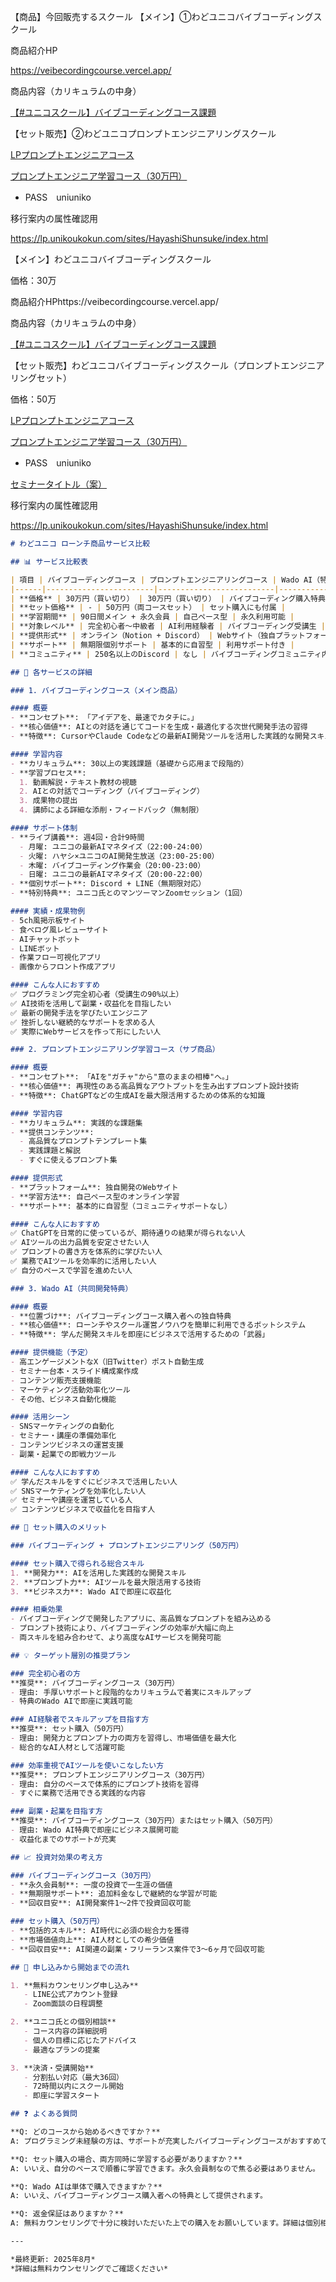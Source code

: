 【商品】今回販売するスクール
【メイン】①わどユニコバイブコーディングスクール

商品紹介HP

https://veibecordingcourse.vercel.app/

商品内容（カリキュラムの中身）

[【#ユニコスクール】バイブコーディングコース課題](https://www.notion.so/1dea6ea30d5d80e5aadbc65e38a858c6?pvs=21) 

【セット販売】②わどユニコプロンプトエンジニアリングスクール

[LPプロンプトエンジニアコース](https://www.notion.so/LP-24abfd01e99180e6ab75d98ea8b8563d?pvs=21)

[プロンプトエンジニア学習コース（30万円）](https://prompt-engineer.uniko-school.com/)

- PASS　uniuniko

移行案内の属性確認用

https://lp.unikoukokun.com/sites/HayashiShunsuke/index.html

【メイン】わどユニコバイブコーディングスクール

価格：30万

商品紹介HPhttps://veibecordingcourse.vercel.app/

商品内容（カリキュラムの中身）

[【#ユニコスクール】バイブコーディングコース課題](https://www.notion.so/1dea6ea30d5d80e5aadbc65e38a858c6?pvs=21) 

【セット販売】わどユニコバイブコーディングスクール（プロンプトエンジニアリングセット）

価格：50万

[LPプロンプトエンジニアコース](https://www.notion.so/LP-24abfd01e99180e6ab75d98ea8b8563d?pvs=21)

[プロンプトエンジニア学習コース（30万円）](https://prompt-engineer.uniko-school.com/)

- PASS　uniuniko

[セミナータイトル（案）](https://www.notion.so/24cbfd01e99180ec84c9f42c7acaa409?pvs=21)

移行案内の属性確認用

https://lp.unikoukokun.com/sites/HayashiShunsuke/index.html

```markdown
# わどユニコ ローンチ商品サービス比較

## 📊 サービス比較表

| 項目 | バイブコーディングコース | プロンプトエンジニアリングコース | Wado AI（特典） |
|------|------------------------|--------------------------|--------------|
| **価格** | 30万円（買い切り） | 30万円（買い切り） | バイブコーディング購入特典として無料 |
| **セット価格** | - | 50万円（両コースセット） | セット購入にも付属 |
| **学習期間** | 90日間メイン + 永久会員 | 自己ペース型 | 永久利用可能 |
| **対象レベル** | 完全初心者〜中級者 | AI利用経験者 | バイブコーディング受講生 |
| **提供形式** | オンライン（Notion + Discord） | Webサイト（独自プラットフォーム） | ボットシステム |
| **サポート** | 無期限個別サポート | 基本的に自習型 | 利用サポート付き |
| **コミュニティ** | 250名以上のDiscord | なし | バイブコーディングコミュニティ内 |

## 🎯 各サービスの詳細

### 1. バイブコーディングコース（メイン商品）

#### 概要
- **コンセプト**: 「アイデアを、最速でカタチに。」
- **核心価値**: AIとの対話を通じてコードを生成・最適化する次世代開発手法の習得
- **特徴**: CursorやClaude Codeなどの最新AI開発ツールを活用した実践的な開発スキル

#### 学習内容
- **カリキュラム**: 30以上の実践課題（基礎から応用まで段階的）
- **学習プロセス**:
  1. 動画解説・テキスト教材の視聴
  2. AIとの対話でコーディング（バイブコーディング）
  3. 成果物の提出
  4. 講師による詳細な添削・フィードバック（無制限）

#### サポート体制
- **ライブ講義**: 週4回・合計9時間
  - 月曜: ユニコの最新AIマネタイズ（22:00-24:00）
  - 火曜: ハヤシ×ユニコのAI開発生放送（23:00-25:00）
  - 木曜: バイブコーディング作業会（20:00-23:00）
  - 日曜: ユニコの最新AIマネタイズ（20:00-22:00）
- **個別サポート**: Discord + LINE（無期限対応）
- **特別特典**: ユニコ氏とのマンツーマンZoomセッション（1回）

#### 実績・成果物例
- 5ch風掲示板サイト
- 食べログ風レビューサイト
- AIチャットボット
- LINEボット
- 作業フロー可視化アプリ
- 画像からフロント作成アプリ

#### こんな人におすすめ
✅ プログラミング完全初心者（受講生の90%以上）
✅ AI技術を活用して副業・収益化を目指したい
✅ 最新の開発手法を学びたいエンジニア
✅ 挫折しない継続的なサポートを求める人
✅ 実際にWebサービスを作って形にしたい人

### 2. プロンプトエンジニアリング学習コース（サブ商品）

#### 概要
- **コンセプト**: 「AIを"ガチャ"から"意のままの相棒"へ。」
- **核心価値**: 再現性のある高品質なアウトプットを生み出すプロンプト設計技術
- **特徴**: ChatGPTなどの生成AIを最大限活用するための体系的な知識

#### 学習内容
- **カリキュラム**: 実践的な課題集
- **提供コンテンツ**:
  - 高品質なプロンプトテンプレート集
  - 実践課題と解説
  - すぐに使えるプロンプト集

#### 提供形式
- **プラットフォーム**: 独自開発のWebサイト
- **学習方法**: 自己ペース型のオンライン学習
- **サポート**: 基本的に自習型（コミュニティサポートなし）

#### こんな人におすすめ
✅ ChatGPTを日常的に使っているが、期待通りの結果が得られない人
✅ AIツールの出力品質を安定させたい人
✅ プロンプトの書き方を体系的に学びたい人
✅ 業務でAIツールを効率的に活用したい人
✅ 自分のペースで学習を進めたい人

### 3. Wado AI（共同開発特典）

#### 概要
- **位置づけ**: バイブコーディングコース購入者への独自特典
- **核心価値**: ローンチやスクール運営ノウハウを簡単に利用できるボットシステム
- **特徴**: 学んだ開発スキルを即座にビジネスで活用するための「武器」

#### 提供機能（予定）
- 高エンゲージメントなX（旧Twitter）ポスト自動生成
- セミナー台本・スライド構成案作成
- コンテンツ販売支援機能
- マーケティング活動効率化ツール
- その他、ビジネス自動化機能

#### 活用シーン
- SNSマーケティングの自動化
- セミナー・講座の準備効率化
- コンテンツビジネスの運営支援
- 副業・起業での即戦力ツール

#### こんな人におすすめ
✅ 学んだスキルをすぐにビジネスで活用したい人
✅ SNSマーケティングを効率化したい人
✅ セミナーや講座を運営している人
✅ コンテンツビジネスで収益化を目指す人

## 🎁 セット購入のメリット

### バイブコーディング + プロンプトエンジニアリング（50万円）

#### セット購入で得られる総合スキル
1. **開発力**: AIを活用した実践的な開発スキル
2. **プロンプト力**: AIツールを最大限活用する技術
3. **ビジネス力**: Wado AIで即座に収益化

#### 相乗効果
- バイブコーディングで開発したアプリに、高品質なプロンプトを組み込める
- プロンプト技術により、バイブコーディングの効率が大幅に向上
- 両スキルを組み合わせて、より高度なAIサービスを開発可能

## 💡 ターゲット層別の推奨プラン

### 完全初心者の方
**推奨**: バイブコーディングコース（30万円）
- 理由: 手厚いサポートと段階的なカリキュラムで着実にスキルアップ
- 特典のWado AIで即座に実践可能

### AI経験者でスキルアップを目指す方
**推奨**: セット購入（50万円）
- 理由: 開発力とプロンプト力の両方を習得し、市場価値を最大化
- 総合的なAI人材として活躍可能

### 効率重視でAIツールを使いこなしたい方
**推奨**: プロンプトエンジニアリングコース（30万円）
- 理由: 自分のペースで体系的にプロンプト技術を習得
- すぐに業務で活用できる実践的な内容

### 副業・起業を目指す方
**推奨**: バイブコーディングコース（30万円）またはセット購入（50万円）
- 理由: Wado AI特典で即座にビジネス展開可能
- 収益化までのサポートが充実

## 📈 投資対効果の考え方

### バイブコーディングコース（30万円）
- **永久会員制**: 一度の投資で一生涯の価値
- **無期限サポート**: 追加料金なしで継続的な学習が可能
- **回収目安**: AI開発案件1〜2件で投資回収可能

### セット購入（50万円）
- **包括的スキル**: AI時代に必須の総合力を獲得
- **市場価値向上**: AI人材としての希少価値
- **回収目安**: AI関連の副業・フリーランス案件で3〜6ヶ月で回収可能

## 🚀 申し込みから開始までの流れ

1. **無料カウンセリング申し込み**
   - LINE公式アカウント登録
   - Zoom面談の日程調整

2. **ユニコ氏との個別相談**
   - コース内容の詳細説明
   - 個人の目標に応じたアドバイス
   - 最適なプランの提案

3. **決済・受講開始**
   - 分割払い対応（最大36回）
   - 72時間以内にスクール開始
   - 即座に学習スタート

## ❓ よくある質問

**Q: どのコースから始めるべきですか？**
A: プログラミング未経験の方は、サポートが充実したバイブコーディングコースがおすすめです。

**Q: セット購入の場合、両方同時に学習する必要がありますか？**
A: いいえ、自分のペースで順番に学習できます。永久会員制なので焦る必要はありません。

**Q: Wado AIは単体で購入できますか？**
A: いいえ、バイブコーディングコース購入者への特典として提供されます。

**Q: 返金保証はありますか？**
A: 無料カウンセリングで十分に検討いただいた上での購入をお願いしています。詳細は個別相談でご確認ください。

---

*最終更新: 2025年8月*
*詳細は無料カウンセリングでご確認ください*
```
